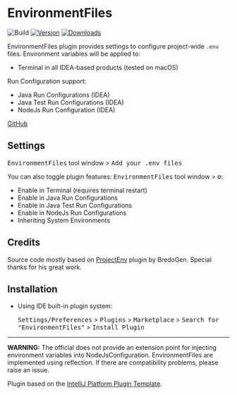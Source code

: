 # EnvironmentFiles

![Build](https://github.com/azbh111/EnvironmentFiles/workflows/Build/badge.svg)
[![Version](https://img.shields.io/jetbrains/plugin/v/17044-projectenv.svg)](https://plugins.jetbrains.com/plugin/17044)
[![Downloads](https://img.shields.io/jetbrains/plugin/d/17044.svg)](https://plugins.jetbrains.com/plugin/17044)


<!-- Plugin description -->

EnvironmentFiles plugin provides settings to configure project-wide `.env` files.
Environment variables will be applied to:
* Terminal in all IDEA-based products (tested on macOS)

Run Configuration support:
* Java Run Configurations (IDEA)
* Java Test Run Configurations (IDEA)
* NodeJs Run Configuration (IDEA)

[GitHub](https://github.com/azbh111/EnvironmentFiles)

## Settings
<kbd>EnvironmentFiles</kbd> tool window > <kbd>Add your .env files</kbd>

You can also toggle plugin features: <kbd>EnvironmentFiles</kbd> tool window > <kbd>⚙️</kbd>:
* Enable in Terminal (requires terminal restart)
* Enable in Java Run Configurations
* Enable in Java Test Run Configurations
* Enable in NodeJs Run Configurations
* Inheriting System Environments

## Credits
Source code mostly based on [ProjectEnv](https://github.com/BredoGen/ProjectEnv) plugin by BredoGen. Special thanks for his great work.
<!-- Plugin description end -->

## Installation

- Using IDE built-in plugin system:

  <kbd>Settings/Preferences</kbd> > <kbd>Plugins</kbd> > <kbd>Marketplace</kbd> > <kbd>Search for "EnvironmentFiles"</kbd> >
  <kbd>Install Plugin</kbd>

---
**WARNING:** The official does not provide an extension point for injecting environment variables into NodeJsConfiguration. EnvironmentFiles are implemented using reflection. If there are compatibility problems, please raise an issue.

Plugin based on the [IntelliJ Platform Plugin Template][template].

[template]: https://github.com/JetBrains/intellij-platform-plugin-template
